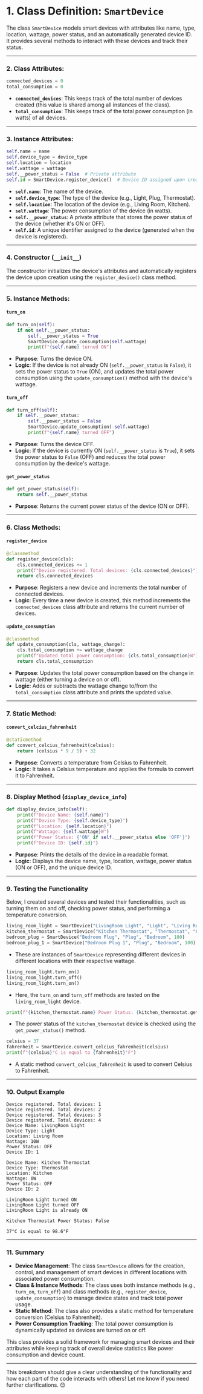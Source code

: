 # **1. Class Definition: `SmartDevice`**

The class `SmartDevice` models smart devices with attributes like name, type, location, wattage, power status, and an automatically generated device ID. It provides several methods to interact with these devices and track their status.

---

### **2. Class Attributes:**
```python
connected_devices = 0
total_consumption = 0
```
- **`connected_devices`**: This keeps track of the total number of devices created (this value is shared among all instances of the class).
- **`total_consumption`**: This keeps track of the total power consumption (in watts) of all devices.

---

### **3. Instance Attributes:**
```python
self.name = name
self.device_type = device_type
self.location = location
self.wattage = wattage
self.__power_status = False  # Private attribute
self.id = SmartDevice.register_device()  # Device ID assigned upon creation
```
- **`self.name`**: The name of the device.
- **`self.device_type`**: The type of the device (e.g., Light, Plug, Thermostat).
- **`self.location`**: The location of the device (e.g., Living Room, Kitchen).
- **`self.wattage`**: The power consumption of the device (in watts).
- **`self.__power_status`**: A private attribute that stores the power status of the device (whether it's ON or OFF).
- **`self.id`**: A unique identifier assigned to the device (generated when the device is registered).

---

### **4. Constructor (`__init__`)**

The constructor initializes the device's attributes and automatically registers the device upon creation using the `register_device()` class method.

---

### **5. Instance Methods:**

#### **`turn_on`**
```python
def turn_on(self):
    if not self.__power_status:
        self.__power_status = True
        SmartDevice.update_consumption(self.wattage)
        print(f"{self.name} turned ON")
```
- **Purpose**: Turns the device ON.
- **Logic**: If the device is not already ON (`self.__power_status` is `False`), it sets the power status to `True` (ON), and updates the total power consumption using the `update_consumption()` method with the device's wattage.

#### **`turn_off`**
```python
def turn_off(self):
    if self.__power_status:
        self.__power_status = False
        SmartDevice.update_consumption(-self.wattage)
        print(f"{self.name} turned OFF")
```
- **Purpose**: Turns the device OFF.
- **Logic**: If the device is currently ON (`self.__power_status` is `True`), it sets the power status to `False` (OFF) and reduces the total power consumption by the device's wattage.

#### **`get_power_status`**
```python
def get_power_status(self):
    return self.__power_status
```
- **Purpose**: Returns the current power status of the device (ON or OFF).

---

### **6. Class Methods:**

#### **`register_device`**
```python
@classmethod
def register_device(cls):
    cls.connected_devices += 1
    print(f"Device registered. Total devices: {cls.connected_devices}")
    return cls.connected_devices
```
- **Purpose**: Registers a new device and increments the total number of connected devices.
- **Logic**: Every time a new device is created, this method increments the `connected_devices` class attribute and returns the current number of devices.

#### **`update_consumption`**
```python
@classmethod
def update_consumption(cls, wattage_change):
    cls.total_consumption += wattage_change
    print(f"Updated total power consumption: {cls.total_consumption}W")
    return cls.total_consumption
```
- **Purpose**: Updates the total power consumption based on the change in wattage (either turning a device on or off).
- **Logic**: Adds or subtracts the wattage change to/from the `total_consumption` class attribute and prints the updated value.

---

### **7. Static Method:**

#### **`convert_celcius_fahrenheit`**
```python
@staticmethod
def convert_celcius_fahrenheit(celsius):
    return (celsius * 9 / 5) + 32
```
- **Purpose**: Converts a temperature from Celsius to Fahrenheit.
- **Logic**: It takes a Celsius temperature and applies the formula to convert it to Fahrenheit.

---

### **8. Display Method (`display_device_info`)**
```python
def display_device_info(self):
    print(f"Device Name: {self.name}")
    print(f"Device Type: {self.device_type}")
    print(f"Location: {self.location}")
    print(f"Wattage: {self.wattage}W")
    print(f"Power Status: {'ON' if self.__power_status else 'OFF'}")
    print(f"Device ID: {self.id}")
```
- **Purpose**: Prints the details of the device in a readable format.
- **Logic**: Displays the device name, type, location, wattage, power status (ON or OFF), and the unique device ID.

---

### **9. Testing the Functionality**

Below, I created several devices and tested their functionalities, such as turning them on and off, checking power status, and performing a temperature conversion.

```python
living_room_light = SmartDevice("LivingRoom Light", "Light", "Living Room", 10)
kitchen_thermostat = SmartDevice("Kitchen Thermostat", "Thermostat", "Kitchen", 0)
bedroom_plug = SmartDevice("Bedroom Plug", "Plug", "Bedroom", 100)
bedroom_plug_1 = SmartDevice("Bedroom Plug 1", "Plug", "Bedroom", 100)
```
- These are instances of `SmartDevice` representing different devices in different locations with their respective wattage.

```python
living_room_light.turn_on()
living_room_light.turn_off()
living_room_light.turn_on()
```
- Here, the `turn_on` and `turn_off` methods are tested on the `living_room_light` device.

```python
print(f"{kitchen_thermostat.name} Power Status: {kitchen_thermostat.get_power_status()}")
```
- The power status of the `kitchen_thermostat` device is checked using the `get_power_status()` method.

```python
celsius = 37
fahrenheit = SmartDevice.convert_celcius_fahrenheit(celsius)
print(f"{celsius}°C is equal to {fahrenheit}°F")
```
- A static method `convert_celcius_fahrenheit` is used to convert Celsius to Fahrenheit.

---

### **10. Output Example**
```
Device registered. Total devices: 1
Device registered. Total devices: 2
Device registered. Total devices: 3
Device registered. Total devices: 4
Device Name: LivingRoom Light
Device Type: Light
Location: Living Room
Wattage: 10W
Power Status: OFF
Device ID: 1

Device Name: Kitchen Thermostat
Device Type: Thermostat
Location: Kitchen
Wattage: 0W
Power Status: OFF
Device ID: 2

LivingRoom Light turned ON
LivingRoom Light turned OFF
LivingRoom Light is already ON

Kitchen Thermostat Power Status: False

37°C is equal to 98.6°F
```

---

### **11. Summary**

- **Device Management**: The class `SmartDevice` allows for the creation, control, and management of smart devices in different locations with associated power consumption.
- **Class & Instance Methods**: The class uses both instance methods (e.g., `turn_on`, `turn_off`) and class methods (e.g., `register_device`, `update_consumption`) to manage device states and track total power usage.
- **Static Method**: The class also provides a static method for temperature conversion (Celsius to Fahrenheit).
- **Power Consumption Tracking**: The total power consumption is dynamically updated as devices are turned on or off.

This class provides a solid framework for managing smart devices and their attributes while keeping track of overall device statistics like power consumption and device count.

---

This breakdown should give a clear understanding of the functionality and how each part of the code interacts with others! Let me know if you need further clarifications. 😊
